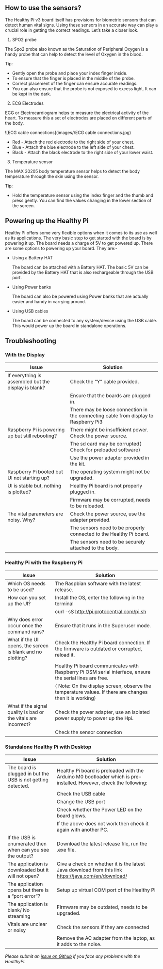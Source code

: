 ## How to use the sensors?

The Healthy Pi v3 board itself has provisions for biometric sensors that can detect human vital signs. Using these sensors in an accurate way can play a crucial role in getting the correct readings. Let’s take a closer look.

1) SPO2 probe

The Spo2 probe also known as the Saturation of Peripheral Oxygen is a handy probe that can help to detect the level of Oxygen in the blood.

Tip: 
* Gently open the probe and place your index finger inside.
* To ensure that the finger is placed in the middle of the probe.
* Correct placement of the finger can ensure accurate readings.
* You can also ensure that the probe is not exposed to excess light. It can be kept in the dark.


2) ECG Electrodes

ECG or Electrocardiogram helps to measure the electrical activity of the heart. To measure this a set of electrodes are placed on different parts of the body.

![ECG cable connections](images//ECG cable connections.jpg)

* Red - Attach the red electrode to the right side of your chest.
* Blue - Attach the blue electrode to the left side of your chest. 
* Black - Attach the black electrode to the right side of your lower waist.

3) Temperature sensor

The MAX 30205 body temperature sensor helps to detect the body temperature through the skin using the sensor.

Tip:
* Hold the temperature sensor using the index finger and the thumb and press gently. You can find the values changing in the lower section of the screen.

## Powering up the Healthy Pi

Healthy Pi offers some very flexible options when it comes to its use as well as its applications. The very basic step to get started with the board is by powering it up. The board needs a charge of 5V to get powered up. There are some options to powering up your board. They are:-

* Using a Battery HAT

    The board can be attached with a Battery HAT. The basic 5V can be provided by the Battery HAT that is also rechargeable through the USB port.

* Using Power banks

    The board can also be powered using Power banks that are actually easier and handy in carrying around.

* Using USB cables

     The board can be connected to any system/device using the USB cable. This would power up the board in standalone operations.

## Troubleshooting

### With the Display
| Issue                                                | Solution                                                                            |
|------------------------------------------------------|-------------------------------------------------------------------------------------|
| If everything is assembled but the display is blank? | Check the “Y” cable provided.                                                       |
|                                                      | Ensure that the boards are plugged in.                                              |
|                                                      | There may be loose connection in the connecting cable from display to Raspberry Pi3 |
| Raspberry Pi is powering up but still rebooting?     | There might be insufficient power. Check the power source.                          |
|                                                      | The sd card may be corrupted( Check for preloaded software)                         |
|                                                      | Use the power adapter provided in the kit.                                          |
| Raspberry Pi booted but UI not starting up?          | The operating system might not be upgraded.                                         |
| UI is stable but, nothing is plotted?                | Healthy Pi board is not properly plugged in.                                        |
|                                                      | Firmware may be corrupted, needs to be reloaded.                                    |
| The vital parameters are noisy. Why?                 | Check the power source, use the adapter provided.                                   |
|                                                      | The sensors need to be properly connected to the Healthy Pi board.                  |
|                                                      | The sensors need to be securely attached to the body.                               |



### Healthy Pi with the Raspberry Pi

| Issue                                                          | Solution                                                                                                |
|----------------------------------------------------------------|---------------------------------------------------------------------------------------------------------|
| Which OS needs to be used?                                     | The Raspbian software with the latest release.                                                          |
| How can you set up the UI?                                     | Install the OS, enter the following in the terminal                                                     |
|                                                                | curl -sS http://pi.protocentral.com/pi.sh | sudo bash                                                   |
| Why does error occur once the command runs?                    | Ensure that it runs in the Superuser mode.                                                              |
| What if the UI opens, the screen is blank and no plotting?     | Check the Healthy Pi board connection. If the firmware is outdated or corrupted, reload it.             |
|                                                                | Healthy Pi board communicates with Raspberry Pi OSM serial interface, ensure the serial lines are free. |
|                                                                | ( Note: On the display screen, observe the temperature values. If there are changes then it is working) |
| What if the signal quality is bad or the vitals are incorrect? | Check the power adapter, use an isolated power supply to power up the Hpi.                              |
|                                                                | Check the sensor connection         
 
### Standalone Healthy Pi with Desktop

| Issue                                                        | Solution                                                                                                           |
|--------------------------------------------------------------|--------------------------------------------------------------------------------------------------------------------|
| The board is plugged in but the USB is not getting detected. | Healthy Pi board is preloaded with the Arduino M0 bootloader which is pre-installed. However, check the following: |
|                                                              | Check the USB cable                                                                                                |
|                                                              | Change the USB port                                                                                                |
|                                                              | Check whether the Power LED on the board glows.                                                                    |
|                                                              | If the above does not work then check it again with another PC.                                                    |
| If the USB is enumerated then when can you see the output?   | Download the latest release file, run the .exe file.                                                               |
| The application is downloaded but it will not open?          | Give a check on whether it is the latest Java download from this link https://java.com/en/download/                |
| The application opens but there is a “port error”?           | Setup up virtual COM port of the Healthy Pi                                                                        |
| The application is blank/ No streaming                       | Firmware may be outdated, needs to be upgraded.                                                                    |
| Vitals are unclear or noisy                                  | Check the sensors if they are connected                                                                            |
|                                                              | Remove the AC adapter from the laptop, as it adds to the noise.   


*Please submit an [issue on Github](https://github.com/Protocentral/protocentral-healthypi-v3/issues/new) if you face any problems with the HealthyPi.*
